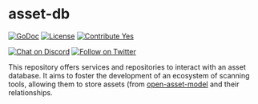 # asset-db

[![GoDoc](https://pkg.go.dev/badge/github.com/owasp-amass/asset-db/?utm_source=godoc)](https://pkg.go.dev/github.com/owasp-amass/asset-db)
[![License](https://img.shields.io/badge/license-apache%202-blue)](https://www.apache.org/licenses/LICENSE-2.0)
[![Contribute Yes](https://img.shields.io/badge/contribute-yes-brightgreen.svg)](./CONTRIBUTING.md)

[![Chat on Discord](https://img.shields.io/discord/433729817918308352.svg?logo=discord)](https://discord.gg/HNePVyX3cp)
[![Follow on Twitter](https://img.shields.io/twitter/follow/owaspamass.svg?logo=twitter)](https://twitter.com/owaspamass)

This repository offers services and repositories to interact with an asset database. It aims to foster the development of an ecosystem of scanning tools, allowing them to store assets (from [open-asset-model](https://github.com/owasp-amass/open-asset-model) and their relationships.
